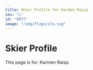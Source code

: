 ```yaml
---
title: Skier Profile for Karmen Raisp
sex: "L"
id: "9877"
image: "/img/flags/slo.svg" 
---
```


# Skier Profile

This page is for: Karmen Raisp.
    